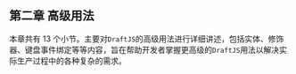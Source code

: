 ## 第二章 高级用法

本章共有 13 个小节。主要对`DraftJS`的高级用法进行详细讲述，包括实体、修饰器、键盘事件绑定等等内容，旨在帮助开发者掌握更高级的`DraftJS`用法以解决实际生产过程中的各种复杂的需求。

